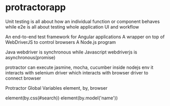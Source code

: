 # protractorapp
Unit testing is all about how an individual function or component behaves while e2e is all about testing whole application UI and workflow

An end-to-end test framework for Angular applications
A wrapper on top of WebDriverJS to control browsers
A Node.js program

Java webdriver is synchronous while Javascript webdriverjs is asynchronous(promise)

protractor can execute jasmine, mocha, cucumber inside nodejs env
it interacts with selenium driver which interacts with browser driver to connect browser

Protractor Global Variables
element, by, browser

element(by.css(#search))
element(by.model('name'))

